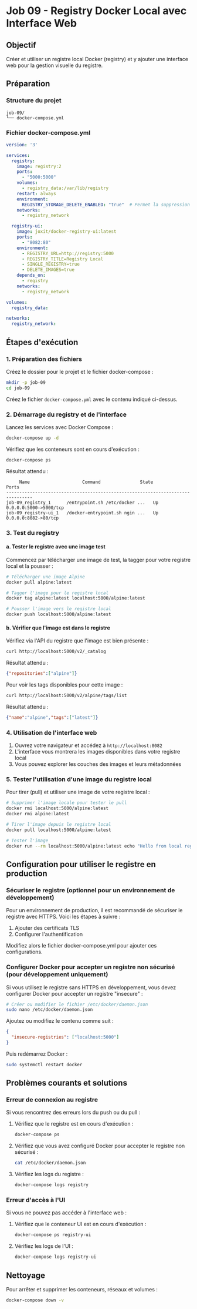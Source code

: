 # Job 09 - Registry Docker Local avec Interface Web

## Objectif
Créer et utiliser un registre local Docker (registry) et y ajouter une interface web pour la gestion visuelle du registre.

## Préparation

### Structure du projet
```
job-09/
└── docker-compose.yml
```

### Fichier docker-compose.yml
```yaml
version: '3'

services:
  registry:
    image: registry:2
    ports:
      - "5000:5000"
    volumes:
      - registry_data:/var/lib/registry
    restart: always
    environment:
      REGISTRY_STORAGE_DELETE_ENABLED: "true"  # Permet la suppression d'images
    networks:
      - registry_network

  registry-ui:
    image: joxit/docker-registry-ui:latest
    ports:
      - "8082:80"
    environment:
      - REGISTRY_URL=http://registry:5000
      - REGISTRY_TITLE=Registry Local
      - SINGLE_REGISTRY=true
      - DELETE_IMAGES=true
    depends_on:
      - registry
    networks:
      - registry_network

volumes:
  registry_data:

networks:
  registry_network:
```

## Étapes d'exécution

### 1. Préparation des fichiers

Créez le dossier pour le projet et le fichier docker-compose :

```bash
mkdir -p job-09
cd job-09
```

Créez le fichier `docker-compose.yml` avec le contenu indiqué ci-dessus.

### 2. Démarrage du registry et de l'interface

Lancez les services avec Docker Compose :

```bash
docker-compose up -d
```

Vérifiez que les conteneurs sont en cours d'exécution :

```bash
docker-compose ps
```

Résultat attendu :
```
     Name                    Command               State           Ports         
--------------------------------------------------------------------------------
job-09_registry_1      /entrypoint.sh /etc/docker ...   Up      0.0.0.0:5000->5000/tcp
job-09_registry-ui_1   /docker-entrypoint.sh ngin ...   Up      0.0.0.0:8082->80/tcp
```

### 3. Test du registry

#### a. Tester le registre avec une image test

Commencez par télécharger une image de test, la tagger pour votre registre local et la pousser :

```bash
# Télécharger une image Alpine
docker pull alpine:latest

# Tagger l'image pour le registre local
docker tag alpine:latest localhost:5000/alpine:latest

# Pousser l'image vers le registre local
docker push localhost:5000/alpine:latest
```

#### b. Vérifier que l'image est dans le registre

Vérifiez via l'API du registre que l'image est bien présente :

```bash
curl http://localhost:5000/v2/_catalog
```

Résultat attendu :
```json
{"repositories":["alpine"]}
```

Pour voir les tags disponibles pour cette image :

```bash
curl http://localhost:5000/v2/alpine/tags/list
```

Résultat attendu :
```json
{"name":"alpine","tags":["latest"]}
```

### 4. Utilisation de l'interface web

1. Ouvrez votre navigateur et accédez à `http://localhost:8082`
2. L'interface vous montrera les images disponibles dans votre registre local
3. Vous pouvez explorer les couches des images et leurs métadonnées

### 5. Tester l'utilisation d'une image du registre local

Pour tirer (pull) et utiliser une image de votre registre local :

```bash
# Supprimer l'image locale pour tester le pull
docker rmi localhost:5000/alpine:latest
docker rmi alpine:latest

# Tirer l'image depuis le registre local
docker pull localhost:5000/alpine:latest

# Tester l'image
docker run --rm localhost:5000/alpine:latest echo "Hello from local registry image!"
```

## Configuration pour utiliser le registre en production

### Sécuriser le registre (optionnel pour un environnement de développement)

Pour un environnement de production, il est recommandé de sécuriser le registre avec HTTPS. Voici les étapes à suivre :

1. Ajouter des certificats TLS
2. Configurer l'authentification

Modifiez alors le fichier docker-compose.yml pour ajouter ces configurations.

### Configurer Docker pour accepter un registre non sécurisé (pour développement uniquement)

Si vous utilisez le registre sans HTTPS en développement, vous devez configurer Docker pour accepter un registre "insecure" :

```bash
# Créer ou modifier le fichier /etc/docker/daemon.json
sudo nano /etc/docker/daemon.json
```

Ajoutez ou modifiez le contenu comme suit :
```json
{
  "insecure-registries": ["localhost:5000"]
}
```

Puis redémarrez Docker :
```bash
sudo systemctl restart docker
```

## Problèmes courants et solutions

### Erreur de connexion au registre

Si vous rencontrez des erreurs lors du push ou du pull :

1. Vérifiez que le registre est en cours d'exécution :
   ```bash
   docker-compose ps
   ```

2. Vérifiez que vous avez configuré Docker pour accepter le registre non sécurisé :
   ```bash
   cat /etc/docker/daemon.json
   ```

3. Vérifiez les logs du registre :
   ```bash
   docker-compose logs registry
   ```

### Erreur d'accès à l'UI

Si vous ne pouvez pas accéder à l'interface web :

1. Vérifiez que le conteneur UI est en cours d'exécution :
   ```bash
   docker-compose ps registry-ui
   ```

2. Vérifiez les logs de l'UI :
   ```bash
   docker-compose logs registry-ui
   ```

## Nettoyage

Pour arrêter et supprimer les conteneurs, réseaux et volumes :

```bash
docker-compose down -v
```